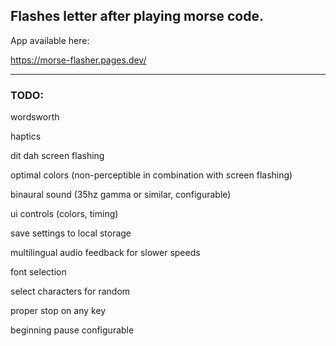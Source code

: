 ## Flashes letter after playing morse code.

App available here:

https://morse-flasher.pages.dev/

---
### TODO:

wordsworth

haptics

dit dah screen flashing

optimal colors (non-perceptible in combination with screen flashing)

binaural sound (35hz gamma or similar, configurable)

ui controls (colors, timing)

save settings to local storage

multilingual audio feedback for slower speeds

font selection

select characters for random

proper stop on any key

beginning pause configurable
